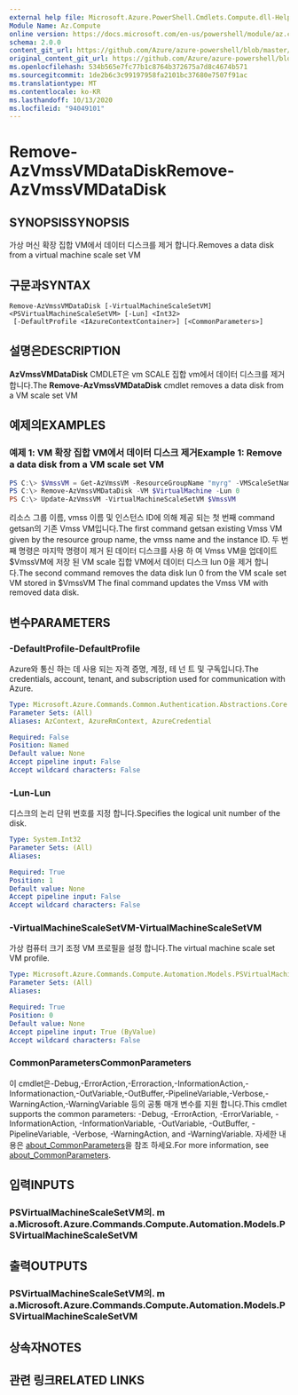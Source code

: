 ```yaml
---
external help file: Microsoft.Azure.PowerShell.Cmdlets.Compute.dll-Help.xml
Module Name: Az.Compute
online version: https://docs.microsoft.com/en-us/powershell/module/az.compute/remove-azvmssvmdatadisk
schema: 2.0.0
content_git_url: https://github.com/Azure/azure-powershell/blob/master/src/Compute/Compute/help/Remove-AzVmssVMDataDisk.md
original_content_git_url: https://github.com/Azure/azure-powershell/blob/master/src/Compute/Compute/help/Remove-AzVmssVMDataDisk.md
ms.openlocfilehash: 534b565e7fc77b1c8764b372675a7d8c4674b571
ms.sourcegitcommit: 1de2b6c3c99197958fa2101bc37680e7507f91ac
ms.translationtype: MT
ms.contentlocale: ko-KR
ms.lasthandoff: 10/13/2020
ms.locfileid: "94049101"
---
```

# <span data-ttu-id="a9802-101">Remove-AzVmssVMDataDisk</span><span class="sxs-lookup"><span data-stu-id="a9802-101">Remove-AzVmssVMDataDisk</span></span>

## <span data-ttu-id="a9802-102">SYNOPSIS</span><span class="sxs-lookup"><span data-stu-id="a9802-102">SYNOPSIS</span></span>
<span data-ttu-id="a9802-103">가상 머신 확장 집합 VM에서 데이터 디스크를 제거 합니다.</span><span class="sxs-lookup"><span data-stu-id="a9802-103">Removes a data disk from a virtual machine scale set VM</span></span>

## <span data-ttu-id="a9802-104">구문과</span><span class="sxs-lookup"><span data-stu-id="a9802-104">SYNTAX</span></span>

```
Remove-AzVmssVMDataDisk [-VirtualMachineScaleSetVM] <PSVirtualMachineScaleSetVM> [-Lun] <Int32>
 [-DefaultProfile <IAzureContextContainer>] [<CommonParameters>]
```

## <span data-ttu-id="a9802-105">설명은</span><span class="sxs-lookup"><span data-stu-id="a9802-105">DESCRIPTION</span></span>
<span data-ttu-id="a9802-106">**AzVmssVMDataDisk** CMDLET은 vm SCALE 집합 vm에서 데이터 디스크를 제거 합니다.</span><span class="sxs-lookup"><span data-stu-id="a9802-106">The **Remove-AzVmssVMDataDisk** cmdlet removes a data disk from a VM scale set VM</span></span>

## <span data-ttu-id="a9802-107">예제의</span><span class="sxs-lookup"><span data-stu-id="a9802-107">EXAMPLES</span></span>

### <span data-ttu-id="a9802-108">예제 1: VM 확장 집합 VM에서 데이터 디스크 제거</span><span class="sxs-lookup"><span data-stu-id="a9802-108">Example 1: Remove a data disk from a VM scale set VM</span></span>
```powershell
PS C:\> $VmssVM = Get-AzVmssVM -ResourceGroupName "myrg" -VMScaleSetName "myvmss" -InstanceId 0 
PS C:\> Remove-AzVmssVMDataDisk -VM $VirtualMachine -Lun 0
PS C:\> Update-AzVmssVM -VirtualMachineScaleSetVM $VmssVM
```

<span data-ttu-id="a9802-109">리소스 그룹 이름, vmss 이름 및 인스턴스 ID에 의해 제공 되는 첫 번째 command getsan의 기존 Vmss VM입니다.</span><span class="sxs-lookup"><span data-stu-id="a9802-109">The first command getsan existing Vmss VM given by the resource group name, the vmss name and the instance ID.</span></span>
<span data-ttu-id="a9802-110">두 번째 명령은 마지막 명령이 제거 된 데이터 디스크를 사용 하 여 Vmss VM을 업데이트 $VmssVM에 저장 된 VM scale 집합 VM에서 데이터 디스크 lun 0을 제거 합니다.</span><span class="sxs-lookup"><span data-stu-id="a9802-110">The second command removes the data disk lun 0 from the VM scale set VM stored in $VmssVM The final command updates the Vmss VM with removed data disk.</span></span>

## <span data-ttu-id="a9802-111">변수</span><span class="sxs-lookup"><span data-stu-id="a9802-111">PARAMETERS</span></span>

### <span data-ttu-id="a9802-112">-DefaultProfile</span><span class="sxs-lookup"><span data-stu-id="a9802-112">-DefaultProfile</span></span>
<span data-ttu-id="a9802-113">Azure와 통신 하는 데 사용 되는 자격 증명, 계정, 테 넌 트 및 구독입니다.</span><span class="sxs-lookup"><span data-stu-id="a9802-113">The credentials, account, tenant, and subscription used for communication with Azure.</span></span>

```yaml
Type: Microsoft.Azure.Commands.Common.Authentication.Abstractions.Core.IAzureContextContainer
Parameter Sets: (All)
Aliases: AzContext, AzureRmContext, AzureCredential

Required: False
Position: Named
Default value: None
Accept pipeline input: False
Accept wildcard characters: False
```

### <span data-ttu-id="a9802-114">-Lun</span><span class="sxs-lookup"><span data-stu-id="a9802-114">-Lun</span></span>
<span data-ttu-id="a9802-115">디스크의 논리 단위 번호를 지정 합니다.</span><span class="sxs-lookup"><span data-stu-id="a9802-115">Specifies the logical unit number of the disk.</span></span>

```yaml
Type: System.Int32
Parameter Sets: (All)
Aliases:

Required: True
Position: 1
Default value: None
Accept pipeline input: False
Accept wildcard characters: False
```

### <span data-ttu-id="a9802-116">-VirtualMachineScaleSetVM</span><span class="sxs-lookup"><span data-stu-id="a9802-116">-VirtualMachineScaleSetVM</span></span>
<span data-ttu-id="a9802-117">가상 컴퓨터 크기 조정 VM 프로필을 설정 합니다.</span><span class="sxs-lookup"><span data-stu-id="a9802-117">The virtual machine scale set VM profile.</span></span>

```yaml
Type: Microsoft.Azure.Commands.Compute.Automation.Models.PSVirtualMachineScaleSetVM
Parameter Sets: (All)
Aliases:

Required: True
Position: 0
Default value: None
Accept pipeline input: True (ByValue)
Accept wildcard characters: False
```

### <span data-ttu-id="a9802-118">CommonParameters</span><span class="sxs-lookup"><span data-stu-id="a9802-118">CommonParameters</span></span>
<span data-ttu-id="a9802-119">이 cmdlet은-Debug,-ErrorAction,-Erroraction,-InformationAction,-Informationaction,-OutVariable,-OutBuffer,-PipelineVariable,-Verbose,-WarningAction,-WarningVariable 등의 공통 매개 변수를 지원 합니다.</span><span class="sxs-lookup"><span data-stu-id="a9802-119">This cmdlet supports the common parameters: -Debug, -ErrorAction, -ErrorVariable, -InformationAction, -InformationVariable, -OutVariable, -OutBuffer, -PipelineVariable, -Verbose, -WarningAction, and -WarningVariable.</span></span> <span data-ttu-id="a9802-120">자세한 내용은 [about_CommonParameters](http://go.microsoft.com/fwlink/?LinkID=113216)을 참조 하세요.</span><span class="sxs-lookup"><span data-stu-id="a9802-120">For more information, see [about_CommonParameters](http://go.microsoft.com/fwlink/?LinkID=113216).</span></span>

## <span data-ttu-id="a9802-121">입력</span><span class="sxs-lookup"><span data-stu-id="a9802-121">INPUTS</span></span>

### <span data-ttu-id="a9802-122">PSVirtualMachineScaleSetVM의. m a.</span><span class="sxs-lookup"><span data-stu-id="a9802-122">Microsoft.Azure.Commands.Compute.Automation.Models.PSVirtualMachineScaleSetVM</span></span>

## <span data-ttu-id="a9802-123">출력</span><span class="sxs-lookup"><span data-stu-id="a9802-123">OUTPUTS</span></span>

### <span data-ttu-id="a9802-124">PSVirtualMachineScaleSetVM의. m a.</span><span class="sxs-lookup"><span data-stu-id="a9802-124">Microsoft.Azure.Commands.Compute.Automation.Models.PSVirtualMachineScaleSetVM</span></span>

## <span data-ttu-id="a9802-125">상속자</span><span class="sxs-lookup"><span data-stu-id="a9802-125">NOTES</span></span>

## <span data-ttu-id="a9802-126">관련 링크</span><span class="sxs-lookup"><span data-stu-id="a9802-126">RELATED LINKS</span></span>
